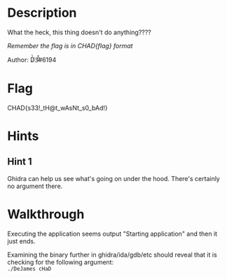 # Description
What the heck, this thing doesn't do anything????

*Remember the flag is in CHAD{flag} format*

Author: D̸́̉3̷̐̌#6194

# Flag
CHAD{s33!_tH@t_wAsNt_s0_bAd!}

# Hints

## Hint 1
Ghidra can help us see what's going on under the hood. There's certainly no argument there.

# Walkthrough
Executing the application seems output "Starting application" and then it just ends.  

Examining the binary further in ghidra/ida/gdb/etc should reveal that it is checking for the following argument:  
```./DeJames cHaD```